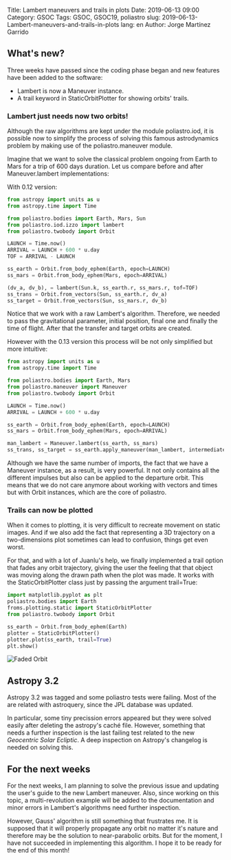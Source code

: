 Title: Lambert maneuvers and trails in plots
Date: 2019-06-13 09:00
Category: GSOC
Tags: GSOC, GSOC19, poliastro
slug: 2019-06-13-Lambert-maneuvers-and-trails-in-plots
lang: en
Author: Jorge Martínez Garrido

## What's new?

Three weeks have passed since the coding phase began and new features have been
added to the software:

* Lambert is now a Maneuver instance.
* A trail keyword in StaticOrbitPlotter for showing orbits' trails.

### Lambert just needs now two orbits!

Although the raw algorithms are kept under the module poliastro.iod, it is 
possible now to simplify the process of solving this famous astrodynamics 
problem by making use of the poliastro.maneuver module.

Imagine that we want to solve the classical problem ongoing from Earth to Mars
for a trip of 600 days duration. Let us compare  before and after
Maneuver.lambert implementations:

With 0.12 version:

```python
from astropy import units as u
from astropy.time import Time

from poliastro.bodies import Earth, Mars, Sun
from poliastro.iod.izzo import lambert
from poliastro.twobody import Orbit

LAUNCH = Time.now()
ARRIVAL = LAUNCH + 600 * u.day
TOF = ARRIVAL - LAUNCH

ss_earth = Orbit.from_body_ephem(Earth, epoch=LAUNCH)
ss_mars = Orbit.from_body_ephem(Mars, epoch=ARRIVAL)

(dv_a, dv_b), = lambert(Sun.k, ss_earth.r, ss_mars.r, tof=TOF)
ss_trans = Orbit.from_vectors(Sun, ss_earth.r, dv_a)
ss_target = Orbit.from_vectors(Sun, ss_mars.r, dv_b)
```

Notice that we work with a raw Lambert's algorithm. Therefore, we 
needed to pass the gravitational parameter, initial position,
final one and finally the time of flight. After that the transfer
and target orbits are created.

However with the 0.13 version this process will be not only
simplified but more intuitive:


```python
from astropy import units as u
from astropy.time import Time

from poliastro.bodies import Earth, Mars
from poliastro.maneuver import Maneuver
from poliastro.twobody import Orbit

LAUNCH = Time.now()
ARRIVAL = LAUNCH + 600 * u.day

ss_earth = Orbit.from_body_ephem(Earth, epoch=LAUNCH)
ss_mars = Orbit.from_body_ephem(Mars, epoch=ARRIVAL)

man_lambert = Maneuver.lambert(ss_earth, ss_mars)
ss_trans, ss_target = ss_earth.apply_maneuver(man_lambert, intermediate=True)
```

Although we have the same number of imports, the fact that we have a Maneuver
instance, as a result, is very powerful. It not only contains all the different
impulses but also can be applied to the departure orbit. This means that we do
not care anymore about working with vectors and times but with Orbit instances,
which are the core of poliastro.

### Trails can now be plotted

When it comes to plotting, it is very difficult to recreate movement on static
images. And if we also add the fact that representing a 3D trajectory on a
two-dimensions plot sometimes can lead to confusion, things get even worst.

For that, and with a lot of Juanlu's help, we finally implemented a trail option
that fades any orbit trajectory, giving the user the feeling that that object
was moving along the drawn path when the plot was made. It works with the 
StaticOrbitPlotter class just by passing the argument trail=True:

```python
import matplotlib.pyplot as plt
poliastro.bodies import Earth
froms.plotting.static import StaticOrbitPlotter
from poliastro.twobody import Orbit                                             

ss_earth = Orbit.from_body_ephem(Earth)
plotter = StaticOrbitPlotter()
plotter.plot(ss_earth, trail=True)
plt.show()
```

![Faded Orbit]({static}/images/faded_orbit.png)


## Astropy 3.2

Astropy 3.2 was tagged and some poliastro tests were failing. Most of the are
related with astroquery, since the JPL database was updated.

In particular, some tiny precission errors appeared but they were solved easily
after deleting the astropy's caché file. However, something that needs a further
inspection is the last failing test related to the new
*Geocentric Solar Ecliptic*. A deep inspection on Astropy's changelog is needed
on solving this.

## For the next weeks

For the next weeks, I am planning to solve the previous issue and updating the
user's guide to the new Lambert maneuver. Also, since working on this topic, a
multi-revolution example will be added to the documentation and minor errors
in Lambert's algorithms need further inspection.

However, Gauss' algorithm is still something that frustrates me. It is supposed
that it will properly propagate any orbit no matter it's nature and therefore
may be the solution to near-parabolic orbits. But for the moment, I have not
succeeded in implementing this algorithm. I hope it to be ready for the end of
this month!
